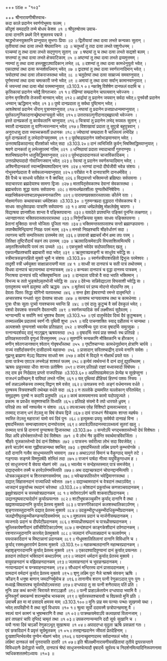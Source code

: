 +++
title = "१०३"

+++
श्रीनारायणीश्रीरुवाच-  
कदा काले प्रदानेन स्वर्णगोभूमयः फलम् ।  
कीदृशं समददति तन्मे बोधय केशव ॥१ ॥
श्रीपुरुषोत्तम उवाच-  
दत्वा दानानि प्रथमे दिने शुक्लस्य पद्मजे ।  
श्राद्धभोजनयुक्तानि प्राप्नुयात् सुभगाः प्रियाः ॥२ ॥
द्वितीयायां तथा दत्वा लभते कन्यकाः सुतान् ।  
तृतीयायां तथा दत्वा लभते श्रेष्ठवाजिनः ॥३ ॥
चतुर्थ्यां तु तदा दत्वा लभते पशुगोधनम् ।  
पञ्चम्यां तु तथा दत्वा लभते सद्गुणान् सुतान् ॥४ ॥
षष्ठ्यां तु च तथा दत्वा लभते सद्यशो बलम् ।  
सप्तम्यां तु तथा दत्वा लभते क्षेत्रवाटिकाम् ॥५ ॥
अष्टम्यां तु तथा दत्वा लभते द्रव्यमुत्तमम् ।  
नवम्यां तु तथा दत्वा हस्त्युष्ट्राऽश्वादिकान् लभेत् ॥६ ॥
दशम्यां तु तथा दत्वा कामधेनुयुतो भवेत् ।  
एकादश्यां तथा दत्वा रूप्यशेवधिमान् भवेत् ॥७ ॥
द्वादश्यां तु तथा दत्वा स्वर्णरत्नादिमान् भवेत् ।  
त्रयोदश्यां तथा दत्वा लोकराजस्तथा भवेत् ॥८ ॥
चतुर्दश्यां तथा दत्वा साम्राज्यं समवाप्नुयात् ।  
पूर्णमास्यां तथा दत्वा चमत्कारी जनो भवेत् ॥९ ॥
अमायां तु तथा दत्वा सर्वान् कामानवाप्नुयात् ।  
मे जयन्त्यां तथा दत्वा मोक्षं परममाप्नुयात् ॥3.103.१ ०॥
नक्षत्रेषु विशेषेण दानफलं वदामि च ।  
कृत्तिकायां प्रदानेन भवेद्वै विगतज्वरः ॥१ १॥
रोहिण्यां सम्प्रदानेन चापत्यवान् भवेज्जनः ।  
दानेन मृगशिरसि तेजस्वी मानवान् भवेत् ॥१२॥
आर्द्रायां तु प्रदानेन जयवान् सर्वदा भवेत्॥
पुनर्वसौ प्रदानेन धनवान् ऋद्धिमान् भवेत् ॥१ ३॥
पुष्ये दानप्रदाता तु सर्वथा पुष्टिमान् भवेत् ।  
आश्लेषायां प्रदानेन धीरान् पुत्रानवाप्नुयात् ॥१४॥
मघायां तु प्रदानेन प्रजाप्राधान्यमाप्नुयात् ।  
पूर्वाफाल्गुनिकादानाच्छ्रेष्ठभाग्ययुतो भवेत् ॥१५॥
उत्तराफाल्गुनीदानाद्बह्वपत्यो भवेज्जनः ।  
हस्ते दानप्रकर्ता तु कार्यफलानि चाप्नुयात् ॥१६॥
चित्रायां तु प्रदानेन लभेद् रूपवतः सुतान् ।  
स्वातौ दानप्रदाता तु वाणिज्यरत्नवान् भवेत् ॥१७॥
विशाखायां प्रदाता तु सुपुत्रो बहुपुत्रवान् ।  
अनुराधासु दाता स्याच्चक्रवर्ती प्रधानकः ॥१८॥
ज्येष्ठायां सम्प्रदाता वै चाधिपत्यं लभेदिह ।  
मूले दानप्रकर्ता तु लभेदारोग्यमुत्तमम् ॥१ ९॥
पूर्वाषाढाप्रदानेन यशोभाङ्मानवान् भवेत् ।  
उत्तराषाढिकादानाद् वीतशोको भवेत् सदा ॥3.103.२०॥
दानं त्वभिजिति कुर्वन् भिषक्सिद्धिमवाप्नुयात् ।  
श्रवणे दानकर्ता तु लभेत्सुपरमां गतिम् ॥२१ ॥
धनिष्ठायां प्रदाता स्यादाचार्यो गुरुराण्नृपः ।  
शतभिषाप्रदानेन धातुसिद्धिमवाप्नुयात् ॥२२॥
पूर्वभाद्रपदादानफलं चाजाविकादिकम् ।  
उत्तरप्रोष्ठपदादो गोवाजिगजवान् भवेत् ॥२३॥
रेवत्यां तु प्रदानेन स्वर्णरूप्यादिमान् भवेत् ।  
अश्विनीदानकर्ता स्यान्महिष्यश्वादिमान् जनः ॥२४॥
भरण्यां दानदो दीर्घजीवी भवेन्न संशयः ।  
गोभूस्वर्णप्रदाता वै सर्वफलान्यवाप्नुयात् ॥२५॥
परीक्षेत न वै दानपात्राणि दानधर्मवित् ।  
दैवे पैत्र्ये च साधव्ये परीक्षेत न वै क्वचित् ॥२६॥
विद्यावन्तो भक्तिमन्तो ब्रह्मिष्ठाः सर्वपावनाः ।  
सदाचारपरा ब्रह्मदेयाश्च सामगा द्विजाः ॥२७॥
मातापितृसेवकाश्च देवानां सेवकास्तथा ।  
ब्रह्मचर्यपराः शुद्धा यतयः सर्वपावनाः ॥२८॥
सत्यधर्मव्रतशीलाः पुण्यतीर्थनिषेविणः ।  
मखाभिषेकवन्तश्चाऽवभृथस्नानकारिणः ॥२९॥
पारायणप्रवक्तारस्तापसाः कीर्तने रताः ।  
मोक्षमार्गपराः कथावाचका धर्मदेशकाः ॥3.103.३० ॥
गुरुमन्त्रप्रदा वृद्धादरा गोसेवकाश्च ये ।  
साधवः साधुसेवाढ्याः पात्राणि सर्वपावनाः ॥३ १॥
अग्र्या धर्मप्रलेखेषु मोक्षलेखेषु चाग्रगाः ।  
विद्याश्रया ज्ञानशीलाः शान्ता वै पङ्क्तिपावानाः ॥३२॥
यावदेते प्रपश्यन्ति पङ्क्तिं पुनन्ति तत्क्षणात् ।  
ध्यानज्ञानपरा भक्तिपरास्तपःपरास्तथा ॥३३॥
निर्गुणक्रियया युक्ताः साधवः पङ्क्तिपावनाः ।  
प्रेतानां मुक्तिदाः सन्तो भोजिताः पूजिता नताः ॥३४॥
भक्तिमन्तस्तापसाश्च सन्तो ब्रह्माण्डपावनाः ।  
तपश्चैषामिन्द्रियाणां निग्रहः परमं मतम् ॥३५॥
मनसो निग्रहश्चापि श्रीहरेर्धारणं सदा ।  
त्यागस्य चापि सम्पत्तिस्तप उत्तममेव तत् ॥३६॥
उपवासो ब्रह्मचर्यं मौनं क्षमा तपः परम् ।  
तितिक्षा तुष्टिरौदार्यं सहनं तप उत्तमम् ॥३७ ॥
ऋतवादित्वमेवाऽपि विघसाशित्वमित्यपि ।  
अमृताशित्वमेवापि परमं तप उच्यते ॥३८ ॥
एकभुक्तो भवेदेव सदोपवासिवत् खलु ।  
एकपत्नीव्रतश्चापि ब्रह्मचारी सदा भवेत् ॥३९ ॥
ऋतुमात्रप्रसङ्गी च साधुरेव भवेद्धि सः ।  
स्त्रीमात्रसङ्गरहितो मुक्तो भूमौ न संशयः ॥3.103.४० ॥
स्वर्णस्त्रीपाशरहितो द्विभुजः परमेश्वरः ।  
तादृशी स्त्री धर्मयुक्ता साक्षान्नारायणी मता ॥४ १ ॥
साध्वी सा दानपात्रं च सती पात्रं तथोत्तमम् ।  
विधवा दानपात्रं चाऽप्यनाथा दानपात्रकम् ॥४२॥
कन्यका दानपात्रं च वृद्धा दानस्य पात्रकम् ।  
निराश्रया दानपात्रं यदि भक्तिवृषान्विता ॥४३ ॥
दानदाता पवित्रो वै सदा भवति भक्तिमान् ।  
विभज्य च ततो भुङ्क्तेऽमृतभोजी भवेद्धि सः ॥४४॥
देवेभ्यः सन्निवेद्याऽत्ता विघसाशी भवेद्धि सः ।  
एतादृशस्य भवने ह्यदृश्या अपि ऋद्धयः ॥४५ ॥
मूर्तरूपं परं प्राप्य मोदन्ते मोदयन्ति तम् ।  
देवताः पितरः सिद्धा योगिनो यतयस्तथा ॥४६ ॥
सन्त ईशा ईश्वराण्यो रमन्ते दातृमन्दिरे ।  
अप्सरसश्च गन्धर्वाः सुरा देव्यश्च साधवः ॥४७ ॥
सत्यश्च भाग्यवत्यश्च तथा च कामधेनवः ।  
पुत्राः पौत्राः सुताः पुत्र्यो गावश्चास्य भवन्ति हि ॥४८ ॥
एवं दातुः कुटुम्बं वै सर्वं देवकुलं भवेत् ।  
पशवो देवपशवः सस्यानि दैवतान्यपि ॥४९ ॥
स्वर्णरूप्यादिकं सर्वं लक्ष्मीरूपं सुदैवतम् ।  
भाग्यान्यपि च सर्वाणि रूपं भूषाश्च दैवतम् ॥3.103.५० ॥
एवं दातुर्भवेदेव दिव्यं दैवं कुटुम्बकम् ।  
तस्माल्लक्ष्मि प्रदातव्यं स्वर्णं गौः पृथिवी शुभा ॥५१ ॥
यदि पाचनशक्तिः स्याद् ग्रहीतव्यं न चान्यथा ।  
अल्पशक्तेः पुण्यनाशो भवत्येव प्रतिग्रहात् ॥५२ ॥
सप्तर्षिभ्यः पुरा राजा वृषादर्भिः समुत्सुकः ।  
रत्नान्यदर्शयद् दातुं नाऽगृह्णन् ऋषयस्तदा ॥५३ ॥
वृषादर्भिः स्वयं प्राह समर्थाः स्थ प्रतिग्रहे ।  
प्रतिग्रहस्तारयति वृणुध्वं वित्तमुत्तमम् ॥५४॥
सुवर्णानि रूप्यकाणि मौक्तिकानि च हीरकान् ।  
मणीन् श्वेतगजानश्वान् श्वेतान् गोवृषभाँस्तथा ॥५५ ॥
गृष्टीश्चाग्न्याः कामधेनूर्ग्रामान् क्षेत्राणि चार्पये ।  
राज्यं राज्ञीर्दासवर्गान् दासीदास्ये महासभाः ॥५६ ॥
प्रासादान् सरितश्चाद्रीन् दास्ये वनानि सर्वशः ।  
गृह्णन्तु ब्राह्मणा मेऽद्य विप्राश्च साधवो मम ॥५७॥
अदेयं मे विद्यते न मोक्षार्थं प्रयते यतः ।  
दत्वा पात्रेभ्य एवाऽत्र लप्स्येऽहं शाश्वतं फलम् ॥५८॥
इत्येवं त्वर्थयन्तं वै दानं दातुं ह्युपस्थितम् ।  
ऋषयः प्राहुरव्यग्रा धीराः शान्ताः प्रतोषिणः ॥५९॥
राजन् प्रतिग्रहो राज्ञां मध्वास्वादो विषोपमः ।  
तद् दाव इव निर्दह्यात् प्राप्तो राजपरिग्रहः ॥3.103.६०॥
अप्रतिग्राह्यमेवाऽतः प्रेत्येह च सुखेप्सुना ।  
राजधनं प्रतीच्छन् वै पापिष्ठां लभते गतिम् ॥६१॥
यत् पृथिव्यां व्रीहियवं हिरण्यं पशवः स्त्रियः ।  
सर्वं तन्नाऽलमेकस्य तस्माद् विद्वान् शमे वसेत् ॥६२॥
उत्पन्नस्य रुरोः अङ्गं वर्धमानस्य वर्धते ।  
पुरुषस्य स्त्रियाश्चापि तथेच्छा वर्धते सदा ॥६३॥
न तल्लोके द्रव्यमस्ति यल्लोकान् परितर्पयेत् ।  
समुद्रतृष्णः पुरुषो न कदापि प्रतुष्यति ॥६४॥
कामं कामयमानस्य कामो यदोपयुज्यते ।  
प्रकामः स प्रवर्धेत सतृष्णश्चाति विध्यति ॥६५॥
प्रतिग्रहे संयमो वै तपो धारयते ध्रुवम् ।  
परिग्रहे तपः सर्वं नश्यत्येव न संशयः ॥६६॥
तपःसञ्चय एवेह विशिष्टो द्रव्यसञ्चयात् ।  
तस्माद् राजान् धनं तेऽस्तु मा विषं सेचय द्विजे ॥६७॥
दावं राजधनं नैवेच्छामः शान्ता महर्षयः ।  
स्वस्ति तेऽस्तु महाराज! यामो वयं दिवं पुनः ॥६८॥
इत्युक्त्वा प्रययुः सर्वर्षयो दानग्रहं विना ।  
वृषादर्भिस्ततः सम्यज्ज्ञातवान् दानघोरताम् ॥६९॥
अपात्रेऽर्पितदानस्याऽपथ्यत्वं सुतरां खलु ।  
तस्मात् पात्रं हि दानानां पुण्याश्रया द्विजास्तथा ॥3.103.७० ॥
सन्तोऽपि भगद्भक्तास्तेभ्यो देयं विशेषतः ।  
विप्रा अपि हरेर्भक्तास्तेभ्यो देयं विशेषतः ॥७१ ॥
ये लोभं नैव कुर्वन्ति स्वार्थमात्रविवर्जिताः ।  
श्रीहरेः पूजकास्तेभ्यो देयं दानं विशेषतः ॥७२ ॥
पात्रजनः सर्वरीत्या लोभं सदा विवर्जयेत् ।  
हरये चाऽर्पणं मत्वा गृह्णीयान्नान्यथा क्वचित् ॥७३ ॥
वृषादर्भिस्ततो लक्ष्मि प्रयागे कुम्भयोगके ।  
ददौ दानानि गत्वैव साधुभ्यस्तानि भाववान् ॥७४॥
अथाऽऽगतं विमानं च वैकुण्ठाद् यामुने तटे ।  
गङ्गायाः सङ्गमे विष्णुपार्षदैः शोभितं तदा ॥७५॥
राजानं पार्षदा नीत्वा ययुर्विकुण्ठधाम ह ।  
एवं साधुजनानां वै सेवया मोक्षणं रमे! ॥७६॥
भवत्येव न सन्देहस्तस्मात् पात्रं समर्जयेत् ।  
दद्याद्भावेन तस्मै च हरयेऽर्पणमस्त्विति ॥७७॥
अथ दद्याच्छत्रदानं चोपानद्दानमित्यपि ।  
धोत्रकञ्चुकदानं च शिरस्त्राणसमर्पणम् ॥७८॥
भवेच्छत्रपतिस्तेन भवेद्विमानगस्तथा ।  
दद्यात् सिंहासनदानं राज्याधिपो भवेत्ततः ॥७९॥
दद्याच्चामरदानं च वेत्रदानं तथाऽर्पयेत् ।  
ध्वजदानं प्रकुर्याच्च रथदानं चरेत्तथा ॥3.103.८०॥
कोशदानं प्रकुर्याच्च कणसञ्चयदानकम् ।  
इक्षुक्षेत्रप्रदानं च सस्यक्षेत्रप्रदानकम् ॥८ १॥
सरोवराऽर्पणं चापि शाकवाटीप्रदानकम् ।  
उद्यानपुष्पवाट्यादेर्दानं कुर्यात्प्रयत्नतः ॥८२॥
शाटीभूषाकञ्चुकीन कुर्याद् दानानि वै तथा ।  
खद्वाशय्याप्रदानानि कुर्यात् प्रेतस्य मुक्तये ॥८३॥
पात्रगर्गरिकादानं कलशस्थालिकाऽर्पणम् ।  
शृङ्गारवस्तुदानानि दद्यात् प्रेतस्य मुक्तये ॥८४॥
उदकुम्भीदुग्धकुम्भीदधिकुम्भीप्रदानकम् ।  
जलद्रोणीघृतकुम्भीकण्डन्यादिसमर्पणम् ॥८५॥
मुशलस्य प्रदानं च मार्जनीसम्प्रदानकम् ।  
व्यजनादेः प्रदानं च दीपपेटीप्रदानकम् ॥८६॥
शय्याध्रीसम्प्रदानं च पात्रध्रीसम्प्रदानकम् ।  
चुल्लिकापेषणीदानं दर्वीचीपिटिकाऽर्पणम् ॥८७॥
सन्दंशदानं काङ्गकेशीदानं दर्पणदानकम् ।  
रशनारज्जुदानानि कारयेत् प्रेतमुक्तये ॥८८॥
जलदानं रन्धितान्नप्रदानं च फलार्पणम् ।  
पयःपाकादिदानं च मिष्टान्नानां प्रदानकम् ॥८९॥
गोधूमशालितिलानां दानानि विविधानि च ।  
कुर्याद् रसमधुक्षारार्पणं प्रेतस्य मुक्तये ॥3.103.९०॥
महाकम्बलदानानि महाम्बरप्रदानकम् ।  
महाशृङ्गारदानानि कुर्यात् प्रेतस्य मुक्तये ॥९१ ॥
एकादश्यादिपुण्यानां दानं कुर्यात् प्रयत्नतः ।  
व्रतदानं तपोदानं भक्तिदानं कथाऽर्पणम् ॥९२॥
जपदानं धर्मदानं कुर्यात् प्रेतस्य मुक्तये ।  
वायुवाहनदानं च वह्निवाहनदानकम् ॥९३॥
जलवाहनदानं च भूवाहनप्रदानकम् ।  
नरयानप्रदानं च यन्त्रवाहनदानकम् ॥९४॥
सौधदानं मन्दिरस्य दानं प्रासाददानकम् ।  
ग्रामदानं वर्मदानं कुर्यात् प्रेतस्य मुक्तये ॥९५॥
शृणु लक्ष्मि पुरा नैजे चाश्रमे संवसन् ऋषिः ।  
क्रीडन् वै धनुषा बाणान् जमदग्निर्मुमोच ह ॥९६॥
तानानीय शरान् पत्नी रेणुकाऽदात् पुनः पुनः ।  
मध्याह्ने विषतापश्च सूर्यस्योग्रोऽभवत्तदा ॥९७॥
दग्धपादा तु सा पत्नी शनैरायात् पतिं प्रति ।  
मुनिः प्राह कथं कान्ते! चिरायते शराऽऽहृतौ ॥९८॥
पत्नी प्राहाऽर्कतापेन दग्धापादा भवामि वै ।  
मुनिस्तूर्णं समाकर्ण्य शरान्मुमोच भास्करम् ॥९९॥
सूर्यस्त्रस्तश्चाययौ च विप्ररूपो मुनिं प्रति ।  
उवाचर्षे हत मा मां प्रसादये क्षमस्व माम् ॥3.103.१००॥
मुनिः प्राह मम पत्न्याः पन्थाः सुखगमो यथा ।  
भवेत् तापविहीनो वै तथा सूर्य विधापय ॥१० १॥
श्रुत्वा सूर्यो ददावस्मै छत्रोपानहमाशु वै ।  
स्वल्पं यानं कामगं च भूषाम्बराणि वै तथा ॥१ ०२॥
पात्रमक्षयमेवाऽपि कल्पछायां वितानजाम् ।  
हारं तापहारं चापि तृप्तिदं चामृतं तथा ॥१ ०३॥
उपकरणान्यन्यानि ददौ सूर्यः सुखानि च ।  
ययौ नत्वा दिवं चाऽर्को रेणुकाऽभूत् सुखाश्रया ॥१ ०४॥
अपाददग्धा मृदुला ऋषिः प्रसन्नतां गतः ।  
एवं छत्रादिदानं वै प्रवृत्तं सूर्यमूलकम् ॥१ ०५॥
तत्तद्दानप्रदानेन जीवतां प्रेतदेहिनाम् ।  
दुःखशान्तिर्भवत्येव पुण्येन मोक्षणं भवेत् ॥१०६॥
पठनाच्छ्रवणादस्य सर्वदानफलं भवेत् ।  
लक्ष्मि! दानफलं सर्वं पुनरायाति दातरि ॥१ ०७॥
इति श्रीलक्ष्मीनारायणीयसंहितायां तृतीये द्वापरसन्ताने विविधदानैः प्रेतोद्धारो भवति, दानपात्रं श्रेष्ठं साधुजनश्चेत्यादौ वृषादर्भेः सूर्यस्य च निदर्शनमित्यादिनिरूपणनामा त्र्यधिकशततमोऽध्यायः ॥१०३ ॥
    
